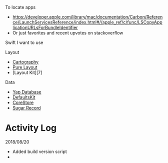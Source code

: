 To locate apps
- https://developer.apple.com/library/mac/documentation/Carbon/Reference/LaunchServicesReference/index.html#//apple_ref/c/func/LSCopyApplicationURLsForBundleIdentifier
- Or just favorites and recent upvotes on stackoverflow

Swift I want to use


Layout

- [Cartography][6]
- [Pure Layout][5]
- [Layout Kit][7]

Data

- [Yap Database][1]
- [DefaultsKit][2]
- [CoreStore][3]
- [Sugar Record][4]

[1]:https://github.com/yapstudios/YapDatabase
[2]:https://github.com/nmdias/DefaultsKit
[3]:https://github.com/JohnEstropia/CoreStore#tldr-aka-sample-codes
[4]:https://github.com/modo-studio/SugarRecord
[5]:https://github.com/PureLayout/PureLayout#api-cheat-sheet
[6]:https://github.com/robb/Cartography


# Activity Log

2018/08/20

- Added build version script
- 

